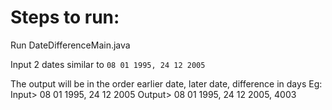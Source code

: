 # Steps to run:

Run DateDifferenceMain.java

Input 2 dates similar to `08 01 1995, 24 12 2005`

The output will be in the order earlier date, later date, difference in days
Eg:
Input> 	08 01 1995, 24 12 2005
Output> 	08 01 1995, 24 12 2005, 4003
